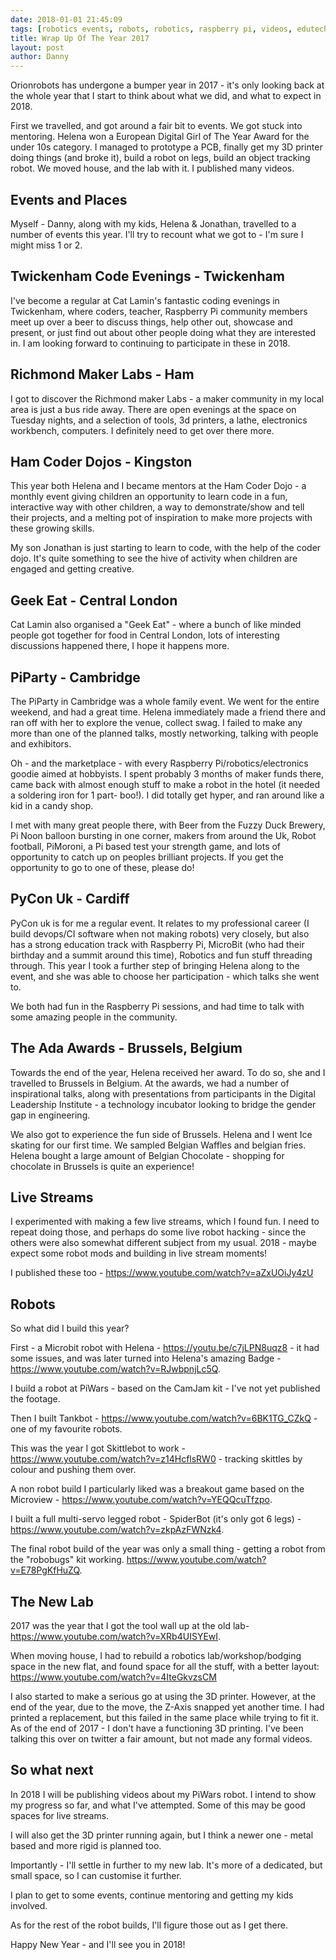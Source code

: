 ```yaml
---
date: 2018-01-01 21:45:09
tags: [robotics events, robots, robotics, raspberry pi, videos, edutech]
title: Wrap Up Of The Year 2017
layout: post
author: Danny
---
```

Orionrobots has undergone a bumper year in 2017 - it's only looking back at the whole year that I start to think about what we did, and what to expect in 2018.

First we travelled, and got around a fair bit to events. We got stuck into mentoring. Helena won a European Digital Girl of The Year Award for the under 10s category. I managed to prototype a PCB, finally get my 3D printer doing things (and broke it), build a robot on legs, build an object tracking robot. We moved house, and the lab with it. I published many videos.

## Events and Places

Myself - Danny, along with my kids, Helena & Jonathan, travelled to a number of events this year. I'll try to recount what we got to - I'm sure I might miss 1 or 2.

## Twickenham Code Evenings - Twickenham

I've become a regular at Cat Lamin's fantastic coding evenings in Twickenham, where coders, teacher, Raspberry Pi community members meet up over a beer to discuss things, help other out, showcase and present, or just find out about other people doing what they are interested in. I am looking forward to continuing to participate in these in 2018.

## Richmond Maker Labs - Ham

I got to discover the Richmond maker Labs - a maker community in my local area is just a bus ride away. There are open evenings at the space on Tuesday nights, and a selection of tools, 3d printers, a lathe, electronics workbench, computers. I definitely need to get over there more.

## Ham Coder Dojos - Kingston

This year both Helena and I became mentors at the Ham Coder Dojo - a monthly event giving children an opportunity to learn code in a fun, interactive way with other children, a way to demonstrate/show and tell their projects, and a melting pot of inspiration to make more projects with these growing skills.

My son Jonathan is just starting to learn to code, with the help of the coder dojo. It's quite something to see the hive of activity when children are engaged and getting creative.

## Geek Eat - Central London

Cat Lamin also organised a "Geek Eat" - where a bunch of like minded people got together for food in Central London, lots of interesting discussions happened there, I hope it happens more.

## PiParty - Cambridge

The PiParty in Cambridge was a whole family event. We went for the entire weekend, and had a great time.
Helena immediately made a friend there and ran off with her to explore the venue, collect swag.
I failed to make any more than one of the planned talks, mostly networking, talking with people and exhibitors.

Oh - and the marketplace - with every Raspberry Pi/robotics/electronics goodie aimed at hobbyists. I spent probably 3 months of maker funds there, came back with almost enough stuff to make a robot in the hotel (it needed a soldering iron for 1 part- boo!). I did totally get hyper, and ran around like a kid in a candy shop.

I met with many great people there, with Beer from the Fuzzy Duck Brewery, Pi Noon balloon bursting in one corner, makers from around the Uk, Robot football, PiMoroni, a Pi based test your strength game, and lots of opportunity to catch up on peoples brilliant projects. If you get the opportunity to go to one of these, please do!

## PyCon Uk - Cardiff

PyCon uk is for me a regular event. It relates to my professional career (I build devops/CI software when not making robots) very closely, but also has a strong education track with Raspberry Pi, MicroBit (who had their birthday and a summit around this time), Robotics and fun stuff threading through. This year I took a further step of bringing Helena along to the event, and she was able to choose her participation - which talks she went to.

We both had fun in the Raspberry Pi sessions, and had time to talk with some amazing people in the community.

## The Ada Awards - Brussels, Belgium

Towards the end of the year, Helena received her award. To do so, she and I travelled to Brussels in Belgium.
At the awards, we had a number of inspirational talks, along with presentations from participants in the Digital Leadership Institute - a technology incubator looking to bridge the gender gap in engineering.

We also got to experience the fun side of Brussels. Helena and I went Ice skating for our first time. We sampled Belgian Waffles and belgian fries. Helena bought a large amount of Belgian Chocolate - shopping for chocolate in Brussels is quite an experience!

## Live Streams

I experimented with making a few live streams, which I found fun. I need to repeat doing those, and perhaps do some live robot hacking - since the others were also somewhat different subject from my usual. 2018 - maybe expect some robot mods and building in live stream moments!

I published these too - <https://www.youtube.com/watch?v=aZxUOiJy4zU>

## Robots

So what did I build this year?

First - a Microbit robot with Helena - <https://youtu.be/c7jLPN8uqz8> - it had some issues, and was later turned into Helena's amazing Badge - <https://www.youtube.com/watch?v=RJwbpnjLc5Q>.

I build a robot at PiWars - based on the CamJam kit - I've not yet published the footage.

Then I built Tankbot - <https://www.youtube.com/watch?v=6BK1TG_CZkQ> - one of my favourite robots.

This was the year I got Skittlebot to work - <https://www.youtube.com/watch?v=z14HcflsRW0> - tracking skittles by colour and pushing them over.

A non robot build I particularly liked was a breakout game based on the Microview - <https://www.youtube.com/watch?v=YEQQcuTfzpo>.

I built a full multi-servo legged robot - SpiderBot (it's only got 6 legs) - <https://www.youtube.com/watch?v=zkpAzFWNzk4>.

The final robot build of the year was only a small thing - getting a robot from the "robobugs" kit working. <https://www.youtube.com/watch?v=E78PgKfHuZQ>.

## The New Lab

2017 was the year that I got the tool wall up at the old lab- <https://www.youtube.com/watch?v=XRb4UISYEwI>.

When moving house, I had to rebuild a robotics lab/workshop/bodging space in the new flat, and found space for all the stuff, with a better layout: <https://www.youtube.com/watch?v=4IteGkvzsCM>

I also started to make a serious go at using the 3D printer. However, at the end of the year, due to the move, the Z-Axis snapped yet another time. I had printed a replacement, but this failed in the same place while trying to fit it. As of the end of 2017 - I don't have a functioning 3D printing. I've been talking this over on twitter a fair amount, but not made any formal videos.

## So what next

In 2018 I will be publishing videos about my PiWars robot. I intend to show my progress so far, and what I've attempted.
Some of this may be good spaces for live streams.

I will also get the 3D printer running again, but I think a newer one - metal based and more rigid is planned too.

Importantly - I'll settle in further to my new lab. It's more of a dedicated, but small space, so I can customise it further.

I plan to get to some events, continue mentoring and getting my kids involved.

As for the rest of the robot builds, I'll figure those out as I get there.

Happy New Year - and I'll see you in 2018!
